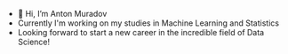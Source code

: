 - 👋 Hi, I’m Anton Muradov
- Currently I'm working on my studies in Machine Learning and Statistics
- Looking forward to start a new career in the incredible field of Data Science!

<!---
MrArizona42/MrArizona42 is a ✨ special ✨ repository because its `README.md` (this file) appears on your GitHub profile.
You can click the Preview link to take a look at your changes.
--->
